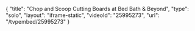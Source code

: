 {
    "title": "Chop and Scoop Cutting Boards at Bed Bath & Beyond",
    "type": "solo",
    "layout": "iframe-static",
    "videoId": "25995273",
    "url": "\/tvpembed\/25995273"
}